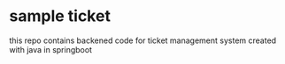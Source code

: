 # sample ticket
this repo contains backened code for ticket management system created with java in springboot
